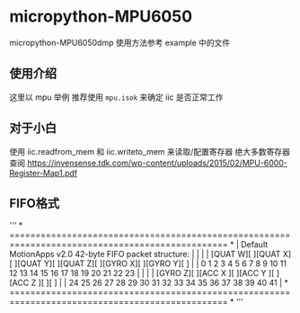 # micropython-MPU6050
micropython-MPU6050dmp
使用方法参考 example 中的文件

## 使用介绍
这里以 mpu 举例
推荐使用 `mpu.isok` 来确定 iic 是否正常工作

## 对于小白
使用 iic.readfrom_mem 和 iic.writeto_mem 来读取/配置寄存器 
绝大多数寄存器查阅 https://invensense.tdk.com/wp-content/uploads/2015/02/MPU-6000-Register-Map1.pdf

## FIFO格式
 '''
     * ================================================================================================ *
     | Default MotionApps v2.0 42-byte FIFO packet structure:                                           |
     |                                                                                                  |
     | [QUAT W][      ][QUAT X][      ][QUAT Y][      ][QUAT Z][      ][GYRO X][      ][GYRO Y][      ] |
     |   0   1   2   3   4   5   6   7   8   9  10  11  12  13  14  15  16  17  18  19  20  21  22  23  |
     |                                                                                                  |
     | [GYRO Z][      ][ACC X ][      ][ACC Y ][      ][ACC Z ][      ][      ]                         |
     |  24  25  26  27  28  29  30  31  32  33  34  35  36  37  38  39  40  41                          |
     * ================================================================================================ *
'''

